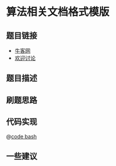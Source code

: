 # 算法相关文档格式模版




## 题目链接

- [牛客网]()
- [欢迎讨论]()

## 题目描述


## 刷题思路

## 代码实现


@[code bash](@code/algorithm/shell/shell-1.sh)


## 一些建议